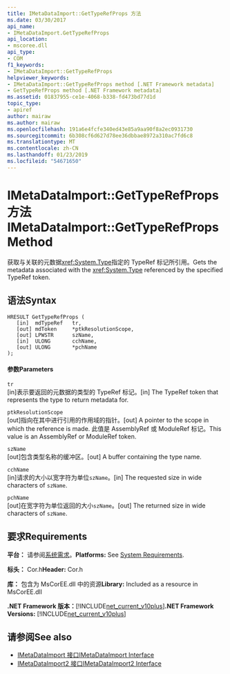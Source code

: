 ```yaml
---
title: IMetaDataImport::GetTypeRefProps 方法
ms.date: 03/30/2017
api_name:
- IMetaDataImport.GetTypeRefProps
api_location:
- mscoree.dll
api_type:
- COM
f1_keywords:
- IMetaDataImport::GetTypeRefProps
helpviewer_keywords:
- IMetaDataImport::GetTypeRefProps method [.NET Framework metadata]
- GetTypeRefProps method [.NET Framework metadata]
ms.assetid: 01837955-ce1e-4068-b338-fd473bd77d1d
topic_type:
- apiref
author: mairaw
ms.author: mairaw
ms.openlocfilehash: 191a6e4fcfe340ed43e85a9aa90f8a2ec0931730
ms.sourcegitcommit: 6b308cf6d627d78ee36dbbae8972a310ac7fd6c8
ms.translationtype: MT
ms.contentlocale: zh-CN
ms.lasthandoff: 01/23/2019
ms.locfileid: "54671650"
---
```

# <a name="imetadataimportgettyperefprops-method"></a><span data-ttu-id="10f86-102">IMetaDataImport::GetTypeRefProps 方法</span><span class="sxs-lookup"><span data-stu-id="10f86-102">IMetaDataImport::GetTypeRefProps Method</span></span>
<span data-ttu-id="10f86-103">获取与关联的元数据<xref:System.Type>指定的 TypeRef 标记所引用。</span><span class="sxs-lookup"><span data-stu-id="10f86-103">Gets the metadata associated with the <xref:System.Type> referenced by the specified TypeRef token.</span></span>  
  
## <a name="syntax"></a><span data-ttu-id="10f86-104">语法</span><span class="sxs-lookup"><span data-stu-id="10f86-104">Syntax</span></span>  
  
```  
HRESULT GetTypeRefProps (  
   [in]  mdTypeRef   tr,  
   [out] mdToken     *ptkResolutionScope,  
   [out] LPWSTR      szName,  
   [in]  ULONG       cchName,  
   [out] ULONG       *pchName  
);  
```  
  
#### <a name="parameters"></a><span data-ttu-id="10f86-105">参数</span><span class="sxs-lookup"><span data-stu-id="10f86-105">Parameters</span></span>  
 `tr`  
 <span data-ttu-id="10f86-106">[in]表示要返回的元数据的类型的 TypeRef 标记。</span><span class="sxs-lookup"><span data-stu-id="10f86-106">[in] The TypeRef token that represents the type to return metadata for.</span></span>  
  
 `ptkResolutionScope`  
 <span data-ttu-id="10f86-107">[out]指向在其中进行引用的作用域的指针。</span><span class="sxs-lookup"><span data-stu-id="10f86-107">[out] A pointer to the scope in which the reference is made.</span></span> <span data-ttu-id="10f86-108">此值是 AssemblyRef 或 ModuleRef 标记。</span><span class="sxs-lookup"><span data-stu-id="10f86-108">This value is an AssemblyRef or ModuleRef token.</span></span>  
  
 `szName`  
 <span data-ttu-id="10f86-109">[out]包含类型名称的缓冲区。</span><span class="sxs-lookup"><span data-stu-id="10f86-109">[out] A buffer containing the type name.</span></span>  
  
 `cchName`  
 <span data-ttu-id="10f86-110">[in]请求的大小以宽字符为单位`szName`。</span><span class="sxs-lookup"><span data-stu-id="10f86-110">[in] The requested size in wide characters of `szName`.</span></span>  
  
 `pchName`  
 <span data-ttu-id="10f86-111">[out]在宽字符为单位返回的大小`szName`。</span><span class="sxs-lookup"><span data-stu-id="10f86-111">[out] The returned size in wide characters of `szName`.</span></span>  
  
## <a name="requirements"></a><span data-ttu-id="10f86-112">要求</span><span class="sxs-lookup"><span data-stu-id="10f86-112">Requirements</span></span>  
 <span data-ttu-id="10f86-113">**平台：** 请参阅[系统需求](../../../../docs/framework/get-started/system-requirements.md)。</span><span class="sxs-lookup"><span data-stu-id="10f86-113">**Platforms:** See [System Requirements](../../../../docs/framework/get-started/system-requirements.md).</span></span>  
  
 <span data-ttu-id="10f86-114">**标头：** Cor.h</span><span class="sxs-lookup"><span data-stu-id="10f86-114">**Header:** Cor.h</span></span>  
  
 <span data-ttu-id="10f86-115">**库：** 包含为 MsCorEE.dll 中的资源</span><span class="sxs-lookup"><span data-stu-id="10f86-115">**Library:** Included as a resource in MsCorEE.dll</span></span>  
  
 <span data-ttu-id="10f86-116">**.NET Framework 版本：**[!INCLUDE[net_current_v10plus](../../../../includes/net-current-v10plus-md.md)]</span><span class="sxs-lookup"><span data-stu-id="10f86-116">**.NET Framework Versions:** [!INCLUDE[net_current_v10plus](../../../../includes/net-current-v10plus-md.md)]</span></span>  
  
## <a name="see-also"></a><span data-ttu-id="10f86-117">请参阅</span><span class="sxs-lookup"><span data-stu-id="10f86-117">See also</span></span>
- [<span data-ttu-id="10f86-118">IMetaDataImport 接口</span><span class="sxs-lookup"><span data-stu-id="10f86-118">IMetaDataImport Interface</span></span>](../../../../docs/framework/unmanaged-api/metadata/imetadataimport-interface.md)
- [<span data-ttu-id="10f86-119">IMetaDataImport2 接口</span><span class="sxs-lookup"><span data-stu-id="10f86-119">IMetaDataImport2 Interface</span></span>](../../../../docs/framework/unmanaged-api/metadata/imetadataimport2-interface.md)
